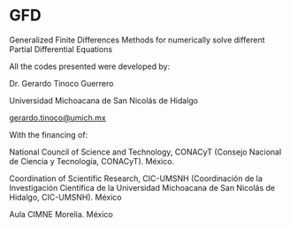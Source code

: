 # GFD
Generalized Finite Differences Methods for numerically solve different Partial Differential Equations

All the codes presented were developed by:

  Dr. Gerardo Tinoco Guerrero
  
  Universidad Michoacana de San Nicolás de Hidalgo
  
  gerardo.tinoco@umich.mx

With the financing of:

  National Council of Science and Technology, CONACyT (Consejo Nacional de Ciencia y Tecnología, CONACyT). México.
  
  Coordination of Scientific Research, CIC-UMSNH (Coordinación de la Investigación Científica de la Universidad Michoacana de San Nicolás de Hidalgo, CIC-UMSNH). México
  
  Aula CIMNE Morelia. México
